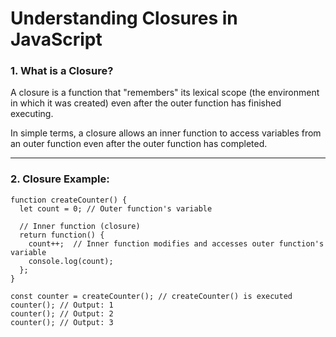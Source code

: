 # Understanding Closures in JavaScript

### 1. **What is a Closure?**
A closure is a function that "remembers" its lexical scope (the environment in which it was created)
 even after the outer function has finished executing. 

In simple terms, a closure allows an inner function to access variables from an outer function
even after the outer function has completed.

---

### 2. Closure Example:

```
function createCounter() {
  let count = 0; // Outer function's variable

  // Inner function (closure)
  return function() {
    count++;  // Inner function modifies and accesses outer function's variable
    console.log(count);
  };
}

const counter = createCounter(); // createCounter() is executed
counter(); // Output: 1
counter(); // Output: 2
counter(); // Output: 3
